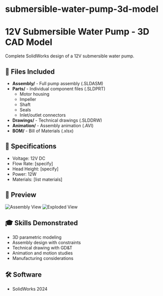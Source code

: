 # submersible-water-pump-3d-model
# 12V Submersible Water Pump - 3D CAD Model

Complete SolidWorks design of a 12V submersible water pump.

## 📁 Files Included

- **Assembly/** - Full pump assembly (.SLDASM)
- **Parts/** - Individual component files (.SLDPRT)
  - Motor housing
  - Impeller
  - Shaft
  - Seals
  - Inlet/outlet connectors
- **Drawings/** - Technical drawings (.SLDDRW)
- **Animation/** - Assembly animation (.AVI)
- **BOM/** - Bill of Materials (.xlsx)

## 🔧 Specifications

- Voltage: 12V DC
- Flow Rate: [specify]
- Head Height: [specify]
- Power: 12W
- Materials: [list materials]

## 📸 Preview

![Assembly View](images/assembly.png)
![Exploded View](images/exploded.png)

## 🎓 Skills Demonstrated

- 3D parametric modeling
- Assembly design with constraints
- Technical drawing with GD&T
- Animation and motion studies
- Manufacturing considerations

## 🛠️ Software

- SolidWorks 2024
